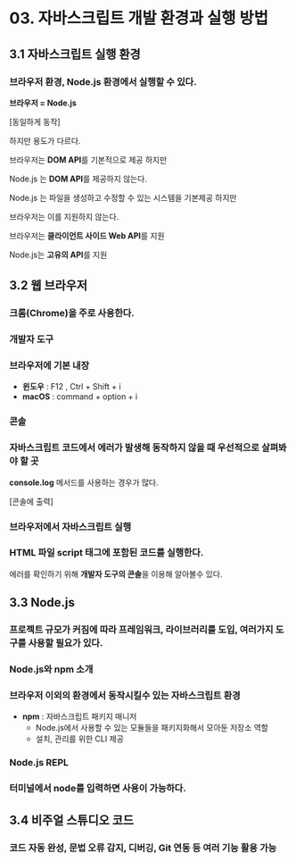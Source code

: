 # 03. 자바스크립트 개발 환경과 실행 방법

## 3.1 자바스크립트 실행 환경

### 브라우저 환경, Node.js 환경에서 실행할 수 있다.

**브라우저 = Node.js**

[동일하게 동작]

하지만 용도가 다르다.

브라우저는 **DOM API**를 기본적으로 제공 하지만

Node.js 는 **DOM API**를 제공하지 않는다.

Node.js 는 파일을 생성하고 수정할 수 있는 시스템을 기본제공 하지만

브라우저는 이를 지원하지 않는다.

브라우저는 **클라이언트 사이드 Web API**를 지원

Node.js는 **고유의 API**를 지원

## 3.2 웹 브라우저

### 크롬(Chrome)을 주로 사용한다.

### 개발자 도구

### 브라우저에 기본 내장

- **윈도우** : F12 , Ctrl + Shift + i
- **macOS** : command + option + i

### 콘솔

### 자바스크립트 코드에서 에러가 발생해 동작하지 않을 때 우선적으로 살펴봐야 할 곳

**console.log** 메서드를 사용하는 경우가 많다.

[콘솔에 출력]

### 브라우저에서 자바스크립트 실행

### HTML 파일 script 태그에 포함된 코드를 실행한다.

에러를 확인하기 위해 **개발자 도구의 콘솔**을 이용해 알아볼수 있다.

## 3.3 Node.js

### 프로젝트 규모가 커짐에 따라 프레임워크, 라이브러리를 도입, 여러가지 도구를 사용할 필요가 있다.

### Node.js와 npm 소개

### 브라우저 이외의 환경에서 동작시킬수 있는 자바스크립트 환경

- **npm** : 자바스크립트 패키지 매니저
    - Node.js에서 사용할 수 있는 모듈들을 패키지화해서 모아둔 저장소 역할
    - 설치, 관리를 위한 CLI 제공

### Node.js REPL

### 터미널에서 **node**를 입력하면 사용이 가능하다.

## 3.4 비주얼 스튜디오 코드

### 코드 자동 완성, 문법 오류 감지, 디버깅, Git 연동 등 여러 기능 활용 가능
